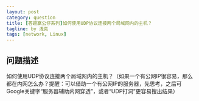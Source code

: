 ```yaml
---
layout: post
category: question
title: [答题赢公仔系列]如何使用UDP协议连接两个局域网内的主机？
tagline: by 浅奕
tags: [network, Linux]
---
```


## 问题描述

如何使用UDP协议连接两个局域网内的主机？（如果一个有公网IP很容易，那么都在内网怎么办？提醒：可以借助一个有公网IP的服务器，先思考，之后可Google关键字“服务器辅助内网穿透”，或者“UDP打洞”更容易搜出结果）
